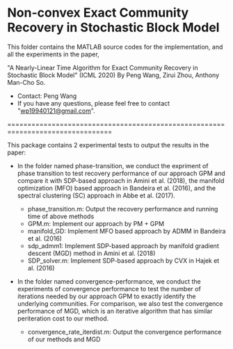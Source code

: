 # Non-convex Exact Community Recovery in Stochastic Block Model
This folder contains the MATLAB source codes for the implementation, and all the experiments in the paper,

"A Nearly-Linear Time Algorithm for Exact Community Recovery in Stochastic Block Model" (ICML 2020)
By Peng Wang, Zirui Zhou, Anthony Man-Cho So.

* Contact: Peng Wang
* If you have any questions, please feel free to contact "wp19940121@gmail.com".

================================================================================

This package contains 2 experimental tests to output the results in the paper:

* In the folder named phase-transition, we conduct the expriment of phase transition to test recovery performance of our approach GPM and compare it with SDP-based approach in Amini et al. (2018), the manifold optimization (MFO) based approach in Bandeira et al. (2016), and the spectral clustering (SC) approach in Abbe et al. (2017).
  - phase_transition.m: Output the recovery performance and running time of above methods
  - GPM.m: Implement our approach by PM + GPM
  - manifold_GD: Implement MFO based approach by ADMM in Bandeira et al. (2016)
  - sdp_admm1: Implement SDP-based approach by manifold gradient descent (MGD) method in Amini et al. (2018)
  - SDP_solver.m: Implement SDP-based approach by CVX in Hajek et al. (2016) 

* In the folder named convergence-performance, we conduct the experiments of convergence performance to test the number of iterations needed by our approach
GPM to exactly identify the underlying communities. For comparison, we also test the convergence performance of MGD, which is an iterative algorithm that has similar periteration
cost to our method.
  - convergence_rate_iterdist.m: Output the convergence performance of our methods and MGD

